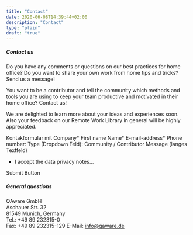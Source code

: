 ```yaml
---
title: "Contact"
date: 2020-06-08T14:39:44+02:00
description: "Contact"
type: "plain"
draft: "true"
---
```


##### Contact us
Do you have any comments or questions on our best practices for home office? Do you want to share your own work from home tips and tricks? Send us a message! 

You want to be a contributor and tell the community which methods and tools you are using to keep your team productive and motivated in their home office? Contact us!

We are delighted to learn more about your ideas and experiences soon. 
Also your feedback on our Remote Work Library in general will be highly appreciated. 

Kontakformular mit 
Company*
First name
Name*
E-mail-address*
Phone number:
Type (Dropdown Feld): Community / Contributor
Message (langes Textfeld) 

-	I accept the data privacy notes… 

Submit Button


##### General questions
QAware GmbH \
Aschauer Str. 32 \
81549 Munich, Germany \
Tel.: +49 89 232315-0 \
Fax: +49 89 232315-129
E-Mail: [info@qaware.de](mailto:info@qaware.de)
